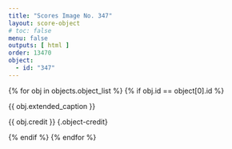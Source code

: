 ```yaml
---
title: "Scores Image No. 347"
layout: score-object
# toc: false
menu: false
outputs: [ html ]
order: 13470
object:
  - id: "347"
---
```


{% for obj in objects.object_list %}
{% if obj.id == object[0].id %}

{{ obj.extended_caption }}

{{ obj.credit }} {.object-credit}

{% endif %}
{% endfor %}
